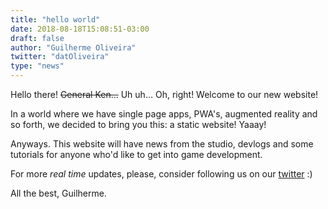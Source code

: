 ```yaml
---
title: "hello world"
date: 2018-08-18T15:08:51-03:00
draft: false
author: "Guilherme Oliveira"
twitter: "datOliveira"
type: "news"
---
```


Hello there! ~~General Ken...~~ Uh uh... Oh, right! Welcome to our new website! 

In a world where we have single page apps, PWA's, augmented reality and so forth, we decided to bring you this: a static website! Yaaay!

Anyways. This website will have news from the studio, devlogs and some tutorials for anyone who'd like to get into game development. 

For more _real time_ updates, please, consider following us on our [twitter](https://twitter.com/enumoxstudio) :)

All the best,
Guilherme.